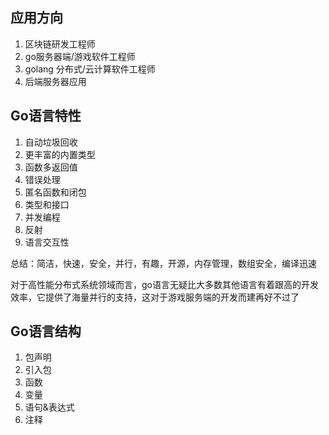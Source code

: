 ## 应用方向

1. 区块链研发工程师
2. go服务器端/游戏软件工程师
3. golang 分布式/云计算软件工程师
4. 后端服务器应用

## Go语言特性

1. 自动垃圾回收
2. 更丰富的内置类型
3. 函数多返回值
4. 错误处理
5. 匿名函数和闭包
6. 类型和接口
7. 并发编程
8. 反射
9. 语言交互性



总结：简洁，快速，安全，并行，有趣，开源，内存管理，数组安全，编译迅速

对于高性能分布式系统领域而言，go语言无疑比大多数其他语言有着跟高的开发效率，它提供了海量并行的支持，这对于游戏服务端的开发而建再好不过了


## Go语言结构

1. 包声明
2. 引入包
3. 函数
4. 变量
5. 语句&表达式
6. 注释

